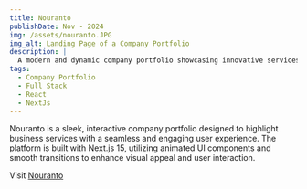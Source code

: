 ```yaml
---
title: Nouranto
publishDate: Nov - 2024
img: /assets/nouranto.JPG
img_alt: Landing Page of a Company Portfolio
description: |
  A modern and dynamic company portfolio showcasing innovative services with an elegant and interactive web presence.
tags:
  - Company Portfolio
  - Full Stack
  - React
  - NextJs
---
```


Nouranto is a sleek, interactive company portfolio designed to highlight business services with a seamless and engaging user experience. The platform is built with Next.js 15, utilizing animated UI components and smooth transitions to enhance visual appeal and user interaction.

<p>Visit <a href='https://nouranto.vercel.app/' target='_blank'>Nouranto</a></p>
